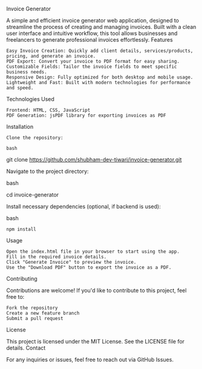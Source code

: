 Invoice Generator

A simple and efficient invoice generator web application, designed to streamline the process of creating and managing invoices. Built with a clean user interface and intuitive workflow, this tool allows businesses and freelancers to generate professional invoices effortlessly.
Features

    Easy Invoice Creation: Quickly add client details, services/products, pricing, and generate an invoice.
    PDF Export: Convert your invoice to PDF format for easy sharing.
    Customizable Fields: Tailor the invoice fields to meet specific business needs.
    Responsive Design: Fully optimized for both desktop and mobile usage.
    Lightweight and Fast: Built with modern technologies for performance and speed.

Technologies Used

    Frontend: HTML, CSS, JavaScript
    PDF Generation: jsPDF library for exporting invoices as PDF

Installation

    Clone the repository:

    bash

git clone https://github.com/shubham-dev-tiwari/invoice-generator.git

Navigate to the project directory:

bash

cd invoice-generator

Install necessary dependencies (optional, if backend is used):

bash

    npm install

Usage

    Open the index.html file in your browser to start using the app.
    Fill in the required invoice details.
    Click "Generate Invoice" to preview the invoice.
    Use the "Download PDF" button to export the invoice as a PDF.

Contributing

Contributions are welcome! If you'd like to contribute to this project, feel free to:

    Fork the repository
    Create a new feature branch
    Submit a pull request

License

This project is licensed under the MIT License. See the LICENSE file for details.
Contact

For any inquiries or issues, feel free to reach out via GitHub Issues.
